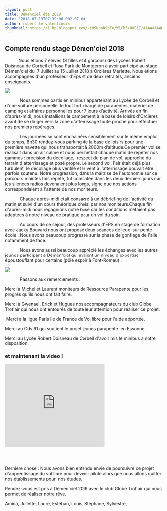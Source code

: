 ```yaml
---
layout: post
title: Démenciel été 2018
date: '2018-07-19T07:39:00.002-07:00'
author: robert le valentinois
thumbnail: https://1.bp.blogspot.com/-j8SNnnD9pFo/W1Ch3xO8E1I/AAAAAAAAB6c/0PfwzhIXrU49HcFtfoIU8FwtFNqyFw0YgCEwYBhgL/s72-c/demrntiel2018%2Bgrp.jpg
---
```

## Compte rendu stage Démen'ciel 2018

  

&nbsp;&nbsp;&nbsp;&nbsp;&nbsp;&nbsp;&nbsp;&nbsp;&nbsp;&nbsp;&nbsp;Nous étions 7 élèves (3 filles et 4 garçons) des Lycées Robert Doisneau de Corbeil et Rosa Park de Montgeron à avoir participé au stage Démen'ciel du&nbsp; 7 Juillet au 15 Juillet 2018 à Orcières Merlette. Nous étions accompagnés d'un professeur d'Eps et de deux retraités, anciens enseignants.

[![](https://1.bp.blogspot.com/-j8SNnnD9pFo/W1Ch3xO8E1I/AAAAAAAAB6c/0PfwzhIXrU49HcFtfoIU8FwtFNqyFw0YgCEwYBhgL/s1600/demrntiel2018%2Bgrp.jpg)](https://1.bp.blogspot.com/-j8SNnnD9pFo/W1Ch3xO8E1I/AAAAAAAAB6c/0PfwzhIXrU49HcFtfoIU8FwtFNqyFw0YgCEwYBhgL/s1600/demrntiel2018%2Bgrp.jpg)

  

  

  

  

  

&nbsp;&nbsp;&nbsp;&nbsp;&nbsp;&nbsp;&nbsp;&nbsp;&nbsp;&nbsp;&nbsp; Nous sommes partis en minibus appartenant au Lycée de Corbeil et d'une voiture personnelle&nbsp; le tout fort chargé de parapentes, matériel de camping et affaires personnelles pour 7 jours d’activité. Arrivés en fin d'après-midi, nous installions le campement à la base de loisirs d'Orcières avant de se diriger vers la zone d'atterrissage toute proche pour effectuer nos premiers repérages.

  

&nbsp;&nbsp;&nbsp;&nbsp;&nbsp;&nbsp;&nbsp;&nbsp;&nbsp;&nbsp;&nbsp; Les journées se sont enchainées sensiblement sur le même emploi du temps, 8h30 rendez-vous parking de la base de loisirs pour une première navette qui nous transportait à 2000m d’altitude.Ce premier vol se réalisait dans un air calme et nous permettait chaque matin de répéter nos gammes&nbsp;: précision du décollage,&nbsp; respect du plan de vol, approche du terrain d'atterrissage et posé propre. Le second vol, l'air était déjà plus turbulent, le décollage plus ventilé et le vent à l'atterrissage pouvait être parfois soutenu. Notre progression, dans la maitrise de l'autonomie sur ce parcours maintes fois répété, fut constatée dans les deux derniers jours car les silences radios devenaient plus longs, signe que nos actions correspondaient à l'attente de nos moniteurs.

  

&nbsp;&nbsp;&nbsp;&nbsp;&nbsp;&nbsp;&nbsp;&nbsp;&nbsp;&nbsp;&nbsp; Chaque après-midi était consacré à un débriefing de l'activité du matin et suivi d'un cours théorique choisi par nos moniteurs.Chaque fin d'après-midi nous regagnions notre base car les conditions n'étaient pas&nbsp; adaptées à notre niveau de pratique pour un vol du soir.

  

&nbsp;&nbsp;&nbsp;&nbsp;&nbsp;&nbsp;&nbsp;&nbsp;&nbsp;&nbsp;&nbsp; Au cours de ce séjour, des professeurs d'EPS en stage de formation avec Jacky Bouvard nous ont proposé deux séances de jeux&nbsp; sur pente école . Nous avons beaucoup progressé sur la phase de gonflage de l'aile notamment de face.

  

&nbsp;&nbsp;&nbsp;&nbsp;&nbsp;&nbsp;&nbsp;&nbsp;&nbsp;&nbsp;&nbsp;&nbsp;Nous avons aussi beaucoup apprécié les échanges avec les autres jeunes participant à Démen'ciel qui avaient un niveau d'expertise époustouflant pour certains (pôle espoir à Font-Romeu) .

[![](https://4.bp.blogspot.com/-PhO2Zfte_S8/W1Chzk0G0uI/AAAAAAAAB6c/L4m2mnREbY8qHkvDUgu6P0o3j0W5kg0BQCEwYBhgL/s1600/demenciel%2B2018%2Bgrp2.jpg)](https://4.bp.blogspot.com/-PhO2Zfte_S8/W1Chzk0G0uI/AAAAAAAAB6c/L4m2mnREbY8qHkvDUgu6P0o3j0W5kg0BQCEwYBhgL/s1600/demenciel%2B2018%2Bgrp2.jpg)

  

  

  

&nbsp;&nbsp;&nbsp;&nbsp;&nbsp;&nbsp;&nbsp;&nbsp;&nbsp;&nbsp;&nbsp; Passons aux remerciements&nbsp;:

 Merci à Michel et Laurent moniteurs de Ressource Parapente pour les progrès qu'ils nous ont fait faire.

 Merci à Gwenael, Erick et Hugues nos accompagnateurs du club Globe Trot'air qui nous ont entourés de toute leur attention pour réaliser ce projet.

&nbsp;Merci à la ligue Paris Ile de France de Vol libre pour l'aide apportée.

 Merci au Cdvl91 qui soutient le projet jeunes parapente&nbsp; en Essonne.

 Merci au Lycée Robert Doisneau de Corbeil d'avoir mis le minibus à notre disposition.  
  

  

### et maintenant la video ! 

<iframe width="320" height="266" class="YOUTUBE-iframe-video" data-thumbnail-src="https://i.ytimg.com/vi/g0_1nnhmcA0/0.jpg" src="https://www.youtube.com/embed/g0_1nnhmcA0?feature=player_embedded" frameborder="0" allowfullscreen></iframe>

### &nbsp; 

 Dernière chose&nbsp;: Nous avons bien entendu envie de poursuivre ce projet d'apprentissage du vol libre pour devenir pilote alors que nous allons quitter nos établissements pour&nbsp; nos études.

 Rendez-vous est pris à Démen'ciel 2019 avec le club Globe Trot'air qui nous permet de réaliser notre rêve.

  

 Amina, Juliette, Laure, Estéban, Louis, Stéphane, Sylvestre,
